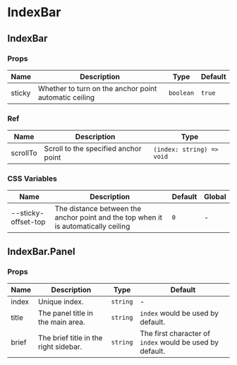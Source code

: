 # IndexBar

<code src="./demos/demo1.tsx"></code>
<code src="./demos/demo2.tsx"></code>
<code src="./demos/demo3.tsx" debug></code>

## IndexBar

### Props

| Name   | Description                                           | Type      | Default |
| ------ | ----------------------------------------------------- | --------- | ------- |
| sticky | Whether to turn on the anchor point automatic ceiling | `boolean` | `true`  |

### Ref

| Name     | Description                          | Type                      |
| -------- | ------------------------------------ | ------------------------- |
| scrollTo | Scroll to the specified anchor point | `(index: string) => void` |

### CSS Variables

| Name                | Description                                                                        | Default | Global |
| ------------------- | ---------------------------------------------------------------------------------- | ------- | ------ |
| --sticky-offset-top | The distance between the anchor point and the top when it is automatically ceiling | `0`     | -      |

## IndexBar.Panel

### Props

| Name  | Description                           | Type     | Default                                                  |
| ----- | ------------------------------------- | -------- | -------------------------------------------------------- |
| index | Unique index.                         | `string` | -                                                        |
| title | The panel title in the main area.     | `string` | `index` would be used by default.                        |
| brief | The brief title in the right sidebar. | `string` | The first character of `index` would be used by default. |
